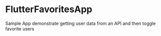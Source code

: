 # FlutterFavoritesApp

Sample App demonstrate getting user data from an API and then toggle favorite users 
